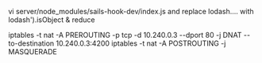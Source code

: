 vi server/node_modules/sails-hook-dev/index.js and replace lodash.... with lodash').isObject & reduce


iptables -t nat -A PREROUTING -p tcp -d 10.240.0.3 --dport 80 -j DNAT --to-destination 10.240.0.3:4200 iptables -t nat -A POSTROUTING -j MASQUERADE
